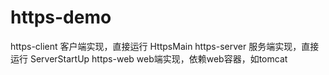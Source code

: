 # https-demo

https-client		客户端实现，直接运行 HttpsMain
https-server		服务端实现，直接运行 ServerStartUp
https-web		    web端实现，依赖web容器，如tomcat
